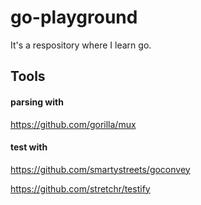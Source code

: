 # go-playground

It's a respository where I learn go.

## Tools

#### parsing with
https://github.com/gorilla/mux

#### test with
https://github.com/smartystreets/goconvey

https://github.com/stretchr/testify

